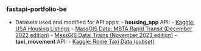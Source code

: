 ### fastapi-portfolio-be
- Datasets used and modified for API apps:
        - __housing_app__ API:
            - [Kaggle: USA Housing Listings](https://www.kaggle.com/datasets/austinreese/usa-housing-listings)
            - [MassGIS Data: MBTA Rapid Transit (December 2022 edition)](https://www.mass.gov/info-details/massgis-data-mbta-rapid-transit)
            - [MassGIS Data: Trains (November 2023 edition)](https://www.mass.gov/info-details/massgis-data-trains)
        - __taxi_movement__ API:
            - [Kaggle: Rome Taxi Data (subset)](https://www.kaggle.com/datasets/asjad99/rome-taxi-data-subset)
